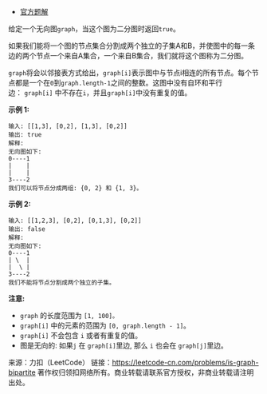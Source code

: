 * [官方题解](https://leetcode-cn.com/problems/is-graph-bipartite/solution/pan-duan-er-fen-tu-by-leetcode-solution/)

给定一个无向图```graph```，当这个图为二分图时返回```true```。

如果我们能将一个图的节点集合分割成两个独立的子集A和B，并使图中的每一条边的两个节点一个来自A集合，一个来自B集合，我们就将这个图称为二分图。

```graph```将会以邻接表方式给出，```graph[i]```表示图中与节点i相连的所有节点。每个节点都是一个在```0```到```graph.length-1```之间的整数。这图中没有自环和平行边： ```graph[i]``` 中不存在```i```，并且```graph[i]```中没有重复的值。


**示例 1:**
```
输入: [[1,3], [0,2], [1,3], [0,2]]
输出: true
解释: 
无向图如下:
0----1
|    |
|    |
3----2
我们可以将节点分成两组: {0, 2} 和 {1, 3}。
```
**示例 2:**
```
输入: [[1,2,3], [0,2], [0,1,3], [0,2]]
输出: false
解释: 
无向图如下:
0----1
| \  |
|  \ |
3----2
我们不能将节点分割成两个独立的子集。
```
**注意:**

* ```graph``` 的长度范围为 ```[1, 100]。```
* ```graph[i]``` 中的元素的范围为 ```[0, graph.length - 1]```。
* ```graph[i]``` 不会包含 ```i``` 或者有重复的值。
* 图是无向的: 如果```j``` 在 ```graph[i]```里边, 那么 ```i``` 也会在 ```graph[j]```里边。

来源：力扣（LeetCode）
链接：https://leetcode-cn.com/problems/is-graph-bipartite
著作权归领扣网络所有。商业转载请联系官方授权，非商业转载请注明出处。
